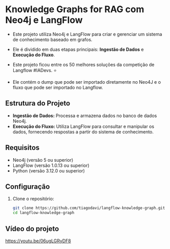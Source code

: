 # Knowledge Graphs for RAG com Neo4j e LangFlow

- Este projeto utiliza Neo4j e LangFlow para criar e gerenciar um sistema de conhecimento baseado em grafos. 

- Ele é dividido em duas etapas principais: **Ingestão de Dados** e **Execução do Fluxo**.

- Este projeto ficou entre os 50 melhores soluções da competição de Langflow #IADevs. :star:

- Ele contém o dump que pode ser importado diretamente no Neo4J e o fluxo que pode ser importado no Langflow.

## Estrutura do Projeto

- **Ingestão de Dados:** Processa e armazena dados no banco de dados Neo4j.
- **Execução do Fluxo:** Utiliza LangFlow para consultar e manipular os dados, fornecendo respostas a partir do sistema de conhecimento.

## Requisitos

- Neo4j (versão 5 ou superior)
- LangFlow (versão 1.0.13 ou superior)
- Python (versão 3.12.0 ou superior)

## Configuração

1. Clone o repositório:

   ```bash
   git clone https://github.com/tiagodavi/langflow-knowledge-graph.git
   cd langflow-knowledge-graph

## Vídeo do projeto

https://youtu.be/06ugLGRyDF8



